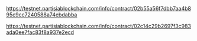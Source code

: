 https://testnet.partisiablockchain.com/info/contract/02b55a56f7dbb7aa4b895c9cc7240588a74ebdabba

https://testnet.partisiablockchain.com/info/contract/02c14c29b2697f3c983ada0ee7fac83f8a937e2ecd
